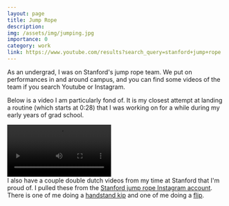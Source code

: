 ```yaml
---
layout: page
title: Jump Rope
description:
img: /assets/img/jumping.jpg
importance: 0
category: work
link: https://www.youtube.com/results?search_query=stanford+jump+rope
---
```


As an undergrad, I was on Stanford's jump rope team. We put on performances in and around campus, and you can find some videos of the team if you search Youtube or Instagram.

Below is a video I am particularly fond of. It is my closest attempt at landing a routine (which starts at 0:28) that I was working on for a while during my early years of grad school.

<video width="240"  controls>
    <source src="{{ '/assets/vid/' | relative_url}}/jump.mp4" type="video/mp4">
    Your browser does not support the video tag.
</video>

<div style="color:var(--global-bg-color);">
    I also have a couple double dutch videos from my time at Stanford that I'm proud of. I pulled these from the <a style="color:var(--global-bg-color);" href="https://www.instagram.com/stanfordjumprope/?hl=en">Stanford jump rope Instagram account</a>. There is one of me doing a <a style="color:var(--global-bg-color);" href="{{ 'assets/vid' | relative_url}}/DD_kip.mp4">handstand kip</a> and one of me doing a <a style="color:var(--global-bg-color);" href="{{ 'assets/vid' | relative_url}}/DD_flip.mp4">flip</a>.
</div>
